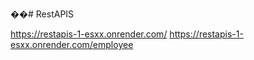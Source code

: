 ��#   R e s t A P I S 
 

https://restapis-1-esxx.onrender.com/
 https://restapis-1-esxx.onrender.com/employee
